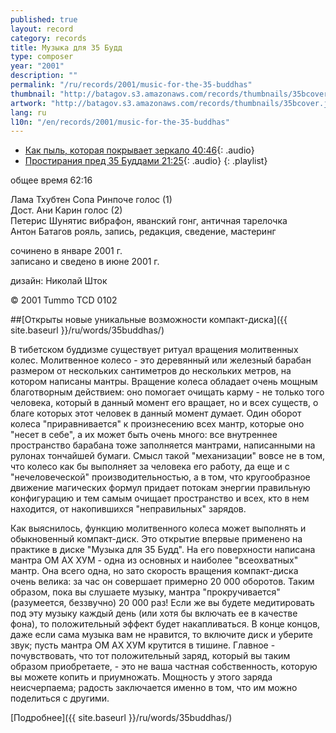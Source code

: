 ```yaml
---
published: true
layout: record
category: records
title: Музыка для 35 Будд
type: composer
year: "2001"
description: ""
permalink: "/ru/records/2001/music-for-the-35-buddhas"
thumbnail: "http://batagov.s3.amazonaws.com/records/thumbnails/35bcover.jpg"
artwork: "http://batagov.s3.amazonaws.com/records/thumbnails/35bcover.jpg"
lang: ru
l10n: "/en/records/2001/music-for-the-35-buddhas"
---
```


- [Как пыль, которая покрывает зеркало 40:46](http://batagov.s3.amazonaws.com/records/sounds/dust.mp3){: .audio}
- [Простирания пред 35 Буддами 21:25](http://batagov.s3.amazonaws.com/records/sounds/prostration.mp3){: .audio}
{: .playlist}

общее время 62:16   

Лама Тхубтен Сопа Ринпоче голос (1)  
Дост. Ани Карин голос (2)  
Петерис Шунятис вибрафон, яванский гонг, античная тарелочка  
Антон Батагов рояль, запись, редакция, сведение, мастеринг  
  
сочинено в январе 2001 г.  
записано и сведено в июне 2001 г.  
  
дизайн: Николай Шток   
  
© 2001 Tummo TCD 0102  

##[Открыты новые уникальные возможности компакт-диска]({{ site.baseurl }}/ru/words/35buddhas/)

В тибетском буддизме существует ритуал вращения молитвенных колес. Молитвенное колесо - это деревянный или железный барабан размером от нескольких сантиметров до нескольких метров, на котором написаны мантры. Вращение колеса обладает очень мощным благотворным действием: оно помогает очищать карму - не только того человека, который в данный момент его вращает, но и всех существ, о благе которых этот человек в данный момент думает. Один оборот колеса "приравнивается" к произнесению всех мантр, которые оно "несет в себе", а их может быть очень много: все внутреннее пространство барабана тоже заполняется мантрами, написанными на рулонах тончайшей бумаги. Смысл такой "механизации" вовсе не в том, что колесо как бы выполняет за человека его работу, да еще и с "нечеловеческой" производительностью, а в том, что кругообразное движение магических формул придает потокам энергии правильную конфигурацию и тем самым очищает пространство и всех, кто в нем находится, от накопившихся "неправильных" зарядов.

Как выяснилось, функцию молитвенного колеса может выполнять и обыкновенный компакт-диск. Это открытие впервые применено на практике в диске "Музыка для 35 Будд". На его поверхности написана мантра ОМ АХ ХУМ - одна из основных и наиболее "всеохватных" мантр. Она всего одна, но зато скорость вращения компакт-диска очень велика: за час он совершает примерно 20 000 оборотов. Таким образом, пока вы слушаете музыку, мантра "прокручивается" (разумеется, беззвучно) 20 000 раз! Если же вы будете медитировать под эту музыку каждый день (или хотя бы включать ее в качестве фона), то положительный эффект будет накапливаться. В конце концов, даже если сама музыка вам не нравится, то включите диск и уберите звук; пусть мантра ОМ АХ ХУМ крутится в тишине. Главное - почувствовать, что тот положительный заряд, который вы таким образом приобретаете, - это не ваша частная собственность, которую вы можете копить и приумножать. Мощность у этого заряда неисчерпаема; радость заключается именно в том, что им можно поделиться с другими.

[Подробнее]({{ site.baseurl }}/ru/words/35buddhas/)
